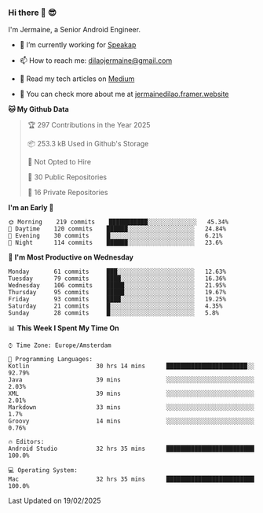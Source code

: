 ### Hi there 👋 😎
I'm Jermaine, a Senior Android Engineer.

- 🔭 I’m currently working for [Speakap](https://www.speakap.com/)

- 📫 How to reach me: dilaojermaine@gmail.com

- 📖 Read my tech articles on [Medium](https://jermainedilao.medium.com/)

- 👀 You can check more about me at [jermainedilao.framer.website](https://jermainedilao.framer.website)

<!--
**jermainedilao/jermainedilao** is a ✨ _special_ ✨ repository because its `README.md` (this file) appears on your GitHub profile.

Here are some ideas to get you started:

- 🔭 I’m currently working on ...
- 🌱 I’m currently learning ...
- 👯 I’m looking to collaborate on ...
- 🤔 I’m looking for help with ...
- 💬 Ask me about ...
- 📫 How to reach me: ...
- 😄 Pronouns: ...
- ⚡ Fun fact: ...
-->

<!--START_SECTION:waka-->
**🐱 My Github Data** 

> 🏆 297 Contributions in the Year 2025
 > 
> 📦 253.3 kB Used in Github's Storage 
 > 
> 🚫 Not Opted to Hire
 > 
> 📜 30 Public Repositories 
 > 
> 🔑 16 Private Repositories  
 > 
**I'm an Early 🐤** 

```text
🌞 Morning    219 commits    ███████████░░░░░░░░░░░░░░   45.34% 
🌆 Daytime    120 commits    ██████░░░░░░░░░░░░░░░░░░░   24.84% 
🌃 Evening    30 commits     █░░░░░░░░░░░░░░░░░░░░░░░░   6.21% 
🌙 Night      114 commits    ██████░░░░░░░░░░░░░░░░░░░   23.6%

```
📅 **I'm Most Productive on Wednesday** 

```text
Monday       61 commits     ███░░░░░░░░░░░░░░░░░░░░░░   12.63% 
Tuesday      79 commits     ████░░░░░░░░░░░░░░░░░░░░░   16.36% 
Wednesday    106 commits    █████░░░░░░░░░░░░░░░░░░░░   21.95% 
Thursday     95 commits     █████░░░░░░░░░░░░░░░░░░░░   19.67% 
Friday       93 commits     ████░░░░░░░░░░░░░░░░░░░░░   19.25% 
Saturday     21 commits     █░░░░░░░░░░░░░░░░░░░░░░░░   4.35% 
Sunday       28 commits     █░░░░░░░░░░░░░░░░░░░░░░░░   5.8%

```


📊 **This Week I Spent My Time On** 

```text
⌚︎ Time Zone: Europe/Amsterdam

💬 Programming Languages: 
Kotlin                   30 hrs 14 mins      ███████████████████████░░   92.79% 
Java                     39 mins             ░░░░░░░░░░░░░░░░░░░░░░░░░   2.03% 
XML                      39 mins             ░░░░░░░░░░░░░░░░░░░░░░░░░   2.01% 
Markdown                 33 mins             ░░░░░░░░░░░░░░░░░░░░░░░░░   1.7% 
Groovy                   14 mins             ░░░░░░░░░░░░░░░░░░░░░░░░░   0.76%

🔥 Editors: 
Android Studio           32 hrs 35 mins      █████████████████████████   100.0%

💻 Operating System: 
Mac                      32 hrs 35 mins      █████████████████████████   100.0%

```


 Last Updated on 19/02/2025
<!--END_SECTION:waka-->
